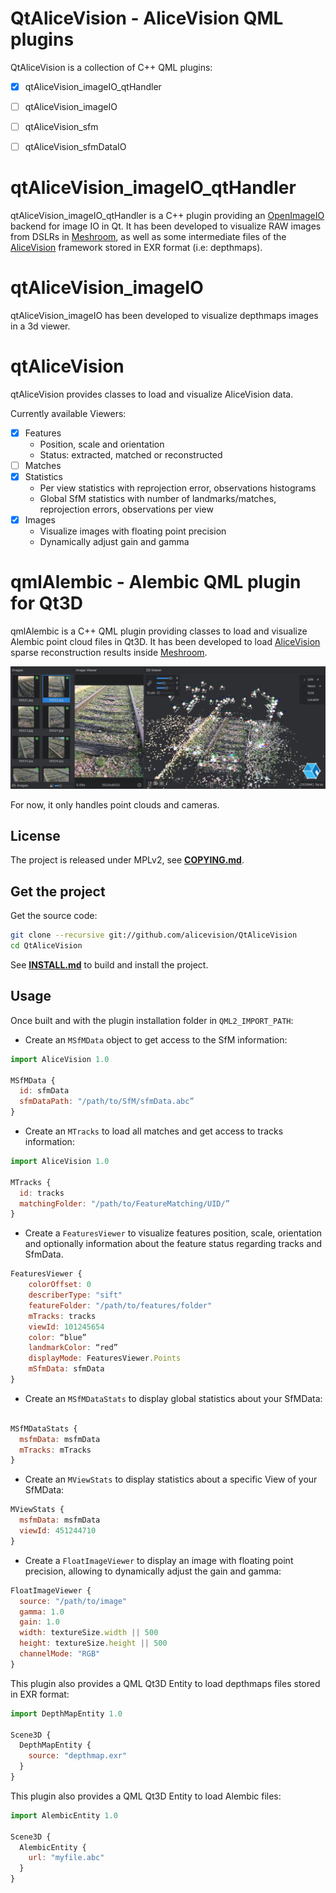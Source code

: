 # QtAliceVision - AliceVision QML plugins

QtAliceVision is a collection of C++ QML plugins:
  - [x] qtAliceVision_imageIO_qtHandler
  - [ ] qtAliceVision_imageIO
  - [ ] qtAliceVision_sfm
  - [ ] qtAliceVision_sfmDataIO


# qtAliceVision_imageIO_qtHandler

qtAliceVision_imageIO_qtHandler is a C++ plugin providing an [OpenImageIO](http://github.com/OpenImageIO/oiio) backend for image IO in Qt.
It has been developed to visualize RAW images from DSLRs in [Meshroom](https://github.com/alicevision/meshroom), as well as some intermediate files of the [AliceVision](https://github.com/alicevision/AliceVision) framework stored in EXR format (i.e: depthmaps).

# qtAliceVision_imageIO

qtAliceVision_imageIO has been developed to visualize depthmaps images in a 3d viewer.

# qtAliceVision

 qtAliceVision provides classes to load and visualize AliceVision data.

Currently available Viewers:
  - [X] Features
    - Position, scale and orientation
    - Status: extracted, matched or reconstructed
  - [ ] Matches
  - [X] Statistics
    - Per view statistics with reprojection error, observations histograms
    - Global SfM statistics with number of landmarks/matches, reprojection errors, observations per view
  - [X] Images
    - Visualize images with floating point precision
    - Dynamically adjust gain and gamma

# qmlAlembic - Alembic QML plugin for Qt3D

qmlAlembic is a C++ QML plugin providing classes to load and visualize Alembic point cloud files in Qt3D.
It has been developed to load [AliceVision](https://github.com/alicevision/AliceVision) sparse reconstruction results inside [Meshroom](https://github.com/alicevision/meshroom).

![qmlAlembic - Meshroom](docs/img/qmlAlembic.jpg)

For now, it only handles point clouds and cameras.

## License

The project is released under MPLv2, see [**COPYING.md**](COPYING.md).


## Get the project

Get the source code:
```bash
git clone --recursive git://github.com/alicevision/QtAliceVision
cd QtAliceVision
```
See [**INSTALL.md**](INSTALL.md) to build and install the project.


## Usage

Once built and with the plugin installation folder in `QML2_IMPORT_PATH`:

 - Create an `MSfMData` object to get access to the SfM information:

```js
import AliceVision 1.0

MSfMData {
  id: sfmData
  sfmDataPath: "/path/to/SfM/sfmData.abc”
}
```

 - Create an `MTracks` to load all matches and get access to tracks information:

```js
import AliceVision 1.0

MTracks {
  id: tracks
  matchingFolder: "/path/to/FeatureMatching/UID/”
}
```

 - Create a `FeaturesViewer` to visualize features position, scale, orientation and optionally information about the feature status regarding tracks and SfmData.

```js
FeaturesViewer {
    colorOffset: 0
    describerType: "sift"
    featureFolder: "/path/to/features/folder"
    mTracks: tracks
    viewId: 101245654
    color: “blue”
    landmarkColor: “red”
    displayMode: FeaturesViewer.Points
    mSfmData: sfmData
}
```

 - Create an `MSfMDataStats` to display global statistics about your SfMData:

```js

MSfMDataStats {
  msfmData: msfmData
  mTracks: mTracks
}
```

 - Create an `MViewStats` to display statistics about a specific View of your SfMData:

```js
MViewStats {
  msfmData: msfmData
  viewId: 451244710
}
```

 - Create a `FloatImageViewer` to display an image with floating point precision, allowing to dynamically adjust the gain and gamma:

```js
FloatImageViewer {
  source: "/path/to/image"
  gamma: 1.0
  gain: 1.0
  width: textureSize.width || 500
  height: textureSize.height || 500
  channelMode: "RGB"
}
```

This plugin also provides a QML Qt3D Entity to load depthmaps files stored in EXR format:

```js
import DepthMapEntity 1.0

Scene3D {
  DepthMapEntity {
    source: "depthmap.exr"
  }
}
```

This plugin also provides a QML Qt3D Entity to load Alembic files:

```js
import AlembicEntity 1.0

Scene3D {
  AlembicEntity {
    url: "myfile.abc"
  }
}
```
